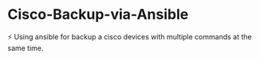 # Cisco-Backup-via-Ansible
  ⚡ Using ansible for backup a cisco devices with multiple commands at the same time.
